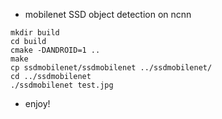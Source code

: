 - mobilenet SSD object detection on ncnn
```
mkdir build
cd build
cmake -DANDROID=1 ..
make
cp ssdmobilenet/ssdmobilenet ../ssdmobilenet/
cd ../ssdmobilenet
./ssdmobilenet test.jpg
```

* enjoy!



